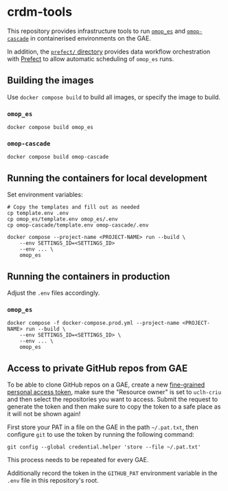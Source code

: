# crdm-tools

This repository provides infrastructure tools to run
[`omop_es`](https://github.com/uclh-criu/omop_es) and
[`omop-cascade`](https://github.com/uclh-criu/omop-cascade) in
containerised environments on the GAE.

In addition, the [`prefect/` directory](prefect/README.md) provides data workflow orchestration with
[Prefect](https://docs.prefect.io/v3/get-started/index) to allow automatic scheduling of `omop_es` runs.

## Building the images

Use `docker compose build` to build all images, or specify the image to build.

### `omop_es`

```shell
docker compose build omop_es
```

### `omop-cascade`

```shell
docker compose build omop-cascade
```

## Running the containers for local development

Set environment variables:

```shell
# Copy the templates and fill out as needed
cp template.env .env
cp omop_es/template.env omop_es/.env
cp omop-cascade/template.env omop-cascade/.env
```

```shell
docker compose --project-name <PROJECT-NAME> run --build \
    --env SETTINGS_ID=<SETTINGS_ID>
    --env ... \
    omop_es
```

## Running the containers in production

Adjust the `.env` files accordingly.

### `omop_es`

```shell
docker compose -f docker-compose.prod.yml --project-name <PROJECT-NAME> run --build \
    --env SETTINGS_ID=<SETTINGS_ID> \
    --env ... \
    omop_es
```

## Access to private GitHub repos from GAE

To be able to clone GitHub repos on a GAE, create a new
[fine-grained personal access token](https://github.com/settings/personal-access-tokens),
make sure the "Resource owner" is set to `uclh-criu` and then select the repositories you want to access.
Submit the request to generate the token and then make sure to copy the token to a safe place as it will not be shown again!

First store your PAT in a file on the GAE in the path `~/.pat.txt`, then
configure `git` to use the token by running the following command:

```shell
git config --global credential.helper 'store --file ~/.pat.txt'
```

This process needs to be repeated for every GAE.

Additionally record the token in the `GITHUB_PAT` environment variable in the `.env` file in this
repository's root.
